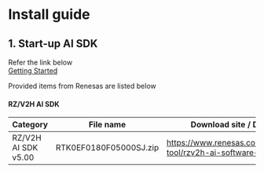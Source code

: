 # Install guide


## 1. Start-up AI SDK

Refer the link below<br>
[Getting Started](https://renesas-rz.github.io/rzv_ai_sdk/5.00/getting_started.html)

Provided items from Renesas are listed below

#### RZ/V2H AI SDK
| Category | File name | Download site / Description |
| ---- | ---- | ---- |
| RZ/V2H AI SDK v5.00 | RTK0EF0180F05000SJ.zip | https://www.renesas.com/jp/ja/software-tool/rzv2h-ai-software-development-kit |
